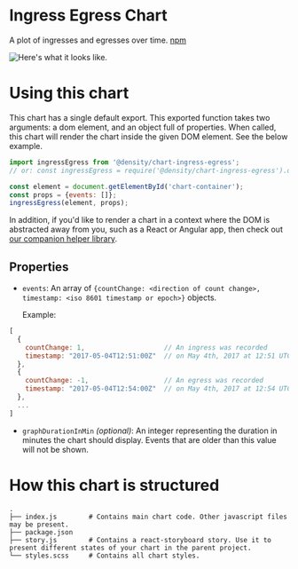# Ingress Egress Chart
A plot of ingresses and egresses over time. [npm](https://npmjs.com/@density/chart-ingress-egress)

![Here's what it looks like.](http://i.imgur.com/BnPGCKP.png)

# Using this chart
This chart has a single default export. This exported function takes two arguments: a dom element,
and an object full of properties. When called, this chart will render the chart inside the given DOM
element. See the below example.

```javascript
import ingressEgress from '@density/chart-ingress-egress';
// or: const ingressEgress = require('@density/chart-ingress-egress').default;

const element = document.getElementById('chart-container');
const props = {events: []};
ingressEgress(element, props);
```

In addition, if you'd like to render a chart in a context where the DOM is abstracted away from you,
such as a React or Angular app, then check out [our companion helper library](https://github.com/DensityCo/charts#hold-on-then-how-do-i-render-my-chart-in-my-react-app).

## Properties
- `events`: An array of `{countChange: <direction of count change>, timestamp: <iso 8601 timestamp or epoch>}` objects.

  Example:
```javascript
[
  {
    countChange: 1,                    // An ingress was recorded
    timestamp: "2017-05-04T12:51:00Z"  // on May 4th, 2017 at 12:51 UTC.
  },
  {
    countChange: -1,                   // An egress was recorded
    timestamp: "2017-05-04T12:54:00Z"  // on May 4th, 2017 at 12:54 UTC.
  },
  ...
]
```

- `graphDurationInMin` *(optional)*: An integer representing the duration in minutes the chart
  should display. Events that are older than this value will not be shown.

# How this chart is structured
```
.
├── index.js        # Contains main chart code. Other javascript files may be present.
├── package.json
├── story.js        # Contains a react-storyboard story. Use it to present different states of your chart in the parent project.
└── styles.scss     # Contains all chart styles.
```
